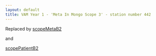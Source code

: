 ```yaml
---
layout: default
title: VAM Year 1 - 'Meta In Mongo Scope 3' - station number 442
---
```


Replaced by [scopeMetaB2](scopeVAMMeta999)

and

[scopePatientB2](scopeVAMPatient)
